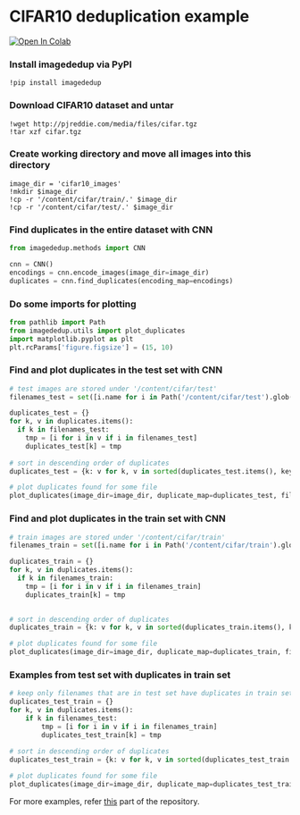 # CIFAR10 deduplication example

[![Open In Colab](https://colab.research.google.com/assets/colab-badge.svg)](https://colab.research.google.com/github/idealo/imagededup/blob/master/examples/CIFAR10-duplicates.ipynb)

### Install imagededup via PyPI
```
!pip install imagededup
```

### Download CIFAR10 dataset and untar
```
!wget http://pjreddie.com/media/files/cifar.tgz
!tar xzf cifar.tgz
```

### Create working directory and move all images into this directory
```
image_dir = 'cifar10_images'
!mkdir $image_dir
!cp -r '/content/cifar/train/.' $image_dir
!cp -r '/content/cifar/test/.' $image_dir
```

### Find duplicates in the entire dataset with CNN
```python
from imagededup.methods import CNN

cnn = CNN()
encodings = cnn.encode_images(image_dir=image_dir)
duplicates = cnn.find_duplicates(encoding_map=encodings)
```


### Do some imports for plotting
```python
from pathlib import Path
from imagededup.utils import plot_duplicates
import matplotlib.pyplot as plt
plt.rcParams['figure.figsize'] = (15, 10)
```

### Find and plot duplicates in the test set with CNN
```python
# test images are stored under '/content/cifar/test'
filenames_test = set([i.name for i in Path('/content/cifar/test').glob('*.png')])

duplicates_test = {}
for k, v in duplicates.items():
  if k in filenames_test:
    tmp = [i for i in v if i in filenames_test]
    duplicates_test[k] = tmp
    
# sort in descending order of duplicates
duplicates_test = {k: v for k, v in sorted(duplicates_test.items(), key=lambda x: len(x[1]), reverse=True)}

# plot duplicates found for some file
plot_duplicates(image_dir=image_dir, duplicate_map=duplicates_test, filename=list(duplicates_test.keys())[0])
```

### Find and plot duplicates in the train set with CNN
```python
# train images are stored under '/content/cifar/train'
filenames_train = set([i.name for i in Path('/content/cifar/train').glob('*.png')])

duplicates_train = {}
for k, v in duplicates.items():
  if k in filenames_train:
    tmp = [i for i in v if i in filenames_train]
    duplicates_train[k] = tmp
    

# sort in descending order of duplicates
duplicates_train = {k: v for k, v in sorted(duplicates_train.items(), key=lambda x: len(x[1]), reverse=True)}

# plot duplicates found for some file
plot_duplicates(image_dir=image_dir, duplicate_map=duplicates_train, filename=list(duplicates_train.keys())[0])
```

### Examples from test set with duplicates in train set
```python
# keep only filenames that are in test set have duplicates in train set
duplicates_test_train = {}
for k, v in duplicates.items():
    if k in filenames_test:
        tmp = [i for i in v if i in filenames_train]
        duplicates_test_train[k] = tmp
    
# sort in descending order of duplicates
duplicates_test_train = {k: v for k, v in sorted(duplicates_test_train.items(), key=lambda x: len(x[1]), reverse=True)}

# plot duplicates found for some file
plot_duplicates(image_dir=image_dir, duplicate_map=duplicates_test_train, filename=list(duplicates_test_train.keys())[0])
```

For more examples, refer [this](https://github.com/idealo/imagededup/tree/master/examples) part of the repository. 
